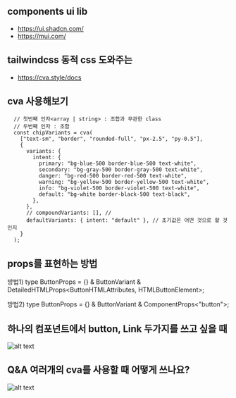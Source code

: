## components ui lib
- https://ui.shadcn.com/
- https://mui.com/

## tailwindcss 동적 css 도와주는
- https://cva.style/docs

## cva 사용해보기
```
  // 첫번째 인자<array | string> : 조합과 무관한 class
  // 두번째 인자 : 조합
  const chipVariants = cva(
    ["text-sm", "border", "rounded-full", "px-2.5", "py-0.5"],
    {
      variants: {
        intent: {
          primary: "bg-blue-500 border-blue-500 text-white",
          secondary: "bg-gray-500 border-gray-500 text-white",
          danger: "bg-red-500 border-red-500 text-white",
          warning: "bg-yellow-500 border-yellow-500 text-white",
          info: "bg-violet-500 border-violet-500 text-white",
          default: "bg-white border-black-500 text-black",
        },
      },
      // compoundVariants: [], //
      defaultVariants: { intent: "default" }, // 초기값은 어떤 것으로 할 것인지
    }
  );
```

## props를 표현하는 방법
방법1)
type ButtonProps = {} & ButtonVariant &
   DetailedHTMLProps<ButtonHTMLAttributes<HTMLButtonElement>, HTMLButtonElement>;

방법2)
type ButtonProps = {} & ButtonVariant & ComponentProps<"button">;

## 하나의 컴포넌트에서 button, Link 두가지를 쓰고 싶을 때 
![alt text](/public/image.png)

## Q&A 여러개의 cva를 사용할 때 어떻게 쓰나요?
![alt text](/public/image2.png)